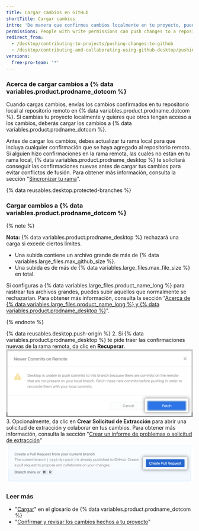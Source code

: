 ```yaml
---
title: Cargar cambios en GitHub
shortTitle: Cargar cambios
intro: 'De manera que confirmes cambios localmente en tu proyecto, puedes cargarlos a {% data variables.product.prodname_dotcom %} para que otros puedan acceder a ellos desde el repositorio remoto.'
permissions: People with write permissions can push changes to a repository.
redirect_from:
  - /desktop/contributing-to-projects/pushing-changes-to-github
  - /desktop/contributing-and-collaborating-using-github-desktop/pushing-changes-to-github
versions:
  free-pro-team: '*'
---
```

### Acerca de cargar cambios a {% data variables.product.prodname_dotcom %}

Cuando cargas cambios, envías los cambios confirmados en tu repositorio local al repositorio remoto en {% data variables.product.prodname_dotcom %}. Si cambias tu proyecto localmente y quieres que otros tengan acceso a los cambios, deberás cargar los cambios a {% data variables.product.prodname_dotcom %}.

Antes de cargar los cambios, debes actualizar tu rama local para que incluya cualquier confirmación que se haya agregado al repositorio remoto. Si alguien hizo confirmaciones en la rama remota, las cuales no están en tu rama local, {% data variables.product.prodname_desktop %} te solicitará conseguir las confirmaciones nuevas antes de cargar tus cambios para evitar conflictos de fusión. Para obtener más información, consulta la sección "[Sincronizar tu rama](/desktop/contributing-to-projects/syncing-your-branch)".

{% data reusables.desktop.protected-branches %}

### Cargar cambios a {% data variables.product.prodname_dotcom %}

{% note %}

**Nota:** {% data variables.product.prodname_desktop %} rechazará una carga si excede ciertos límites.

- Una subida contiene un archivo grande de más de {% data variables.large_files.max_github_size %}.
- Una subida es de más de {% data variables.large_files.max_file_size %} en total.

Si configuras a {% data variables.large_files.product_name_long %} para rastrear tus archivos grandes, puedes subir aquellos que normalmente se rechazarían. Para obtener más información, consulta la sección "[Acerca de {% data variables.large_files.product_name_long %} y {% data variables.product.prodname_desktop %}](/desktop/getting-started-with-github-desktop/about-git-large-file-storage-and-github-desktop)".

{% endnote %}

{% data reusables.desktop.push-origin %}
2. Si {% data variables.product.prodname_desktop %} te pide traer las confirmaciones nuevas de la rama remota, da clic en **Recuperar**. ![El botón de recuperar](/assets/images/help/desktop/fetch-newer-commits.png)
3. Opcionalmente, da clic en **Crear Solicitud de Extracción** para abrir una solicitud de extracción y colaborar en tus cambios. Para obtener más información, consulta la sección "[Crear un informe de problemas o solicitud de extracción](/desktop/contributing-to-projects/creating-an-issue-or-pull-request)" ![El botón de crear solicitud de extracción](/assets/images/help/desktop/create-pull-request.png)

### Leer más
- "[Cargar](/github/getting-started-with-github/github-glossary/#push)" en el glosario de {% data variables.product.prodname_dotcom %}
- "[Confirmar y revisar los cambios hechos a tu proyecto](/desktop/contributing-to-projects/committing-and-reviewing-changes-to-your-project)"
